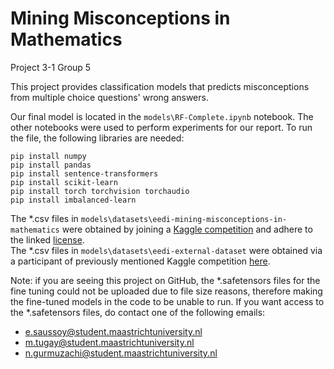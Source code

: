 # Mining Misconceptions in Mathematics
Project 3-1 Group 5

This project provides classification models that predicts misconceptions from multiple choice questions' wrong answers.

Our final model is located in the `models\RF-Complete.ipynb` notebook. The other notebooks were used to perform experiments for our report.
To run the file, the following libraries are needed:
```
pip install numpy
pip install pandas
pip install sentence-transformers
pip install scikit-learn
pip install torch torchvision torchaudio
pip install imbalanced-learn
```

The *.csv files in `models\datasets\eedi-mining-misconceptions-in-mathematics` were obtained by joining a [Kaggle competition](https://www.kaggle.com/competitions/eedi-mining-misconceptions-in-mathematics/data) and adhere to the linked [license](https://creativecommons.org/licenses/by-nc/4.0/).  
The *.csv files in `models\datasets\eedi-external-dataset` were obtained via a participant of previously mentioned Kaggle competition [here](https://www.kaggle.com/datasets/alejopaullier/eedi-external-dataset).

Note: if you are seeing this project on GitHub, the *.safetensors files for the fine tuning could not be uploaded due to file size reasons, therefore making the fine-tuned models in the code to be unable to run. If you want access to the *.safetensors files, do contact one of the following emails:
- e.saussoy@student.maastrichtuniversity.nl
- m.tugay@student.maastrichtuniversity.nl
- n.gurmuzachi@student.maastrichtuniversity.nl
